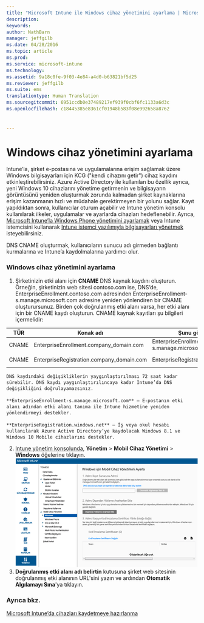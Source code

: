```yaml
---
title: "Microsoft Intune ile Windows cihaz yönetimini ayarlama | Microsoft Intune"
description: 
keywords: 
author: NathBarn
manager: jeffgilb
ms.date: 04/28/2016
ms.topic: article
ms.prod: 
ms.service: microsoft-intune
ms.technology: 
ms.assetid: 9a18c0fe-9f03-4e84-a4d0-b63821bf5d25
ms.reviewer: jeffgilb
ms.suite: ems
translationtype: Human Translation
ms.sourcegitcommit: 6951ccdb0e37489217ef939f0cbf6fc1133a6d3c
ms.openlocfilehash: c18445385e8361cf01948b583f08e992658a8762


---
```


# Windows cihaz yönetimini ayarlama
Intune’la, şirket e-postasına ve uygulamalarına erişim sağlamak üzere Windows bilgisayarları için KCG ("kendi cihazını getir") cihaz kaydını etkinleştirebilirsiniz. Azure Active Directory ile kullanılan bu özellik ayrıca, yeni Windows 10 cihazlarını yönetime getirmenin ve bilgisayarın görüntüsünü yeniden oluşturmak zorunda kalmadan şirket kaynaklarına erişim kazanmanın hızlı ve müdahale gerektirmeyen bir yolunu sağlar. Kayıt yapıldıktan sonra, kullanıcılar oturum açabilir ve Intune yönetim konsolu kullanılarak ilkeler, uygulamalar ve ayarlarda cihazları hedeflenebilir. Ayrıca, [Microsoft Intune’la Windows Phone yönetimini ayarlamak](set-up-windows-phone-management-with-microsoft-intune.md) veya Intune istemcisini kullanarak [Intune istemci yazılımıyla bilgisayarları yönetmek](manage-windows-pcs-with-microsoft-intune.md) isteyebilirsiniz.

DNS CNAME oluşturmak, kullanıcıların sunucu adı girmeden bağlantı kurmalarına ve Intune’a kaydolmalarına yardımcı olur.

### Windows cihaz yönetimini ayarlama

  1.  Şirketinizin etki alanı için **CNAME** DNS kaynak kaydını oluşturun. Örneğin, şirketinizin web sitesi contoso.com ise, DNS’de, EnterpriseEnrollment.contoso.com adresinden EnterpriseEnrollment-s.manage.microsoft.com adresine yeniden yönlendiren bir CNAME oluşturursunuz. Birden çok doğrulanmış etki alanı varsa, her etki alanı için bir CNAME kaydı oluşturun. CNAME kaynak kayıtları şu bilgileri içermelidir:

  |TÜR|Konak adı|Şunu gösterir:|TTL|
  |--------|-------------|-------------|-------|
  |CNAME|EnterpriseEnrollment.company_domain.com|EnterpriseEnrollment-s.manage.microsoft.com |1 Saat|
  |CNAME|EnterpriseRegistration.company_domain.com|EnterpriseRegistration.windows.net|1 Saat|

    DNS kaydındaki değişikliklerin yaygınlaştırılması 72 saat kadar sürebilir. DNS kaydı yaygınlaştırılıncaya kadar Intune’da DNS değişikliğini doğrulayamazsınız.

    **EnterpriseEnrollment-s.manage.microsoft.com** – E-postanın etki alanı adından etki alanı tanıma ile Intune hizmetine yeniden yönlendirmeyi destekler.

    **EnterpriseRegistration.windows.net** – İş veya okul hesabı kullanılarak Azure Active Directory’ye kaydolacak Windows 8.1 ve Windows 10 Mobile cihazlarını destekler.

  2.  [Intune yönetim konsolunda](http://manage.microsoft.com), **Yönetim** &gt; **Mobil Cihaz Yönetimi** &gt; **Windows** öğelerine tıklayın.
  ![Windows cihaz yönetimi iletişim kutusu](../media/enroll-intune-winenr.png)
  3.  **Doğrulanmış etki alanı adı belirtin** kutusuna şirket web sitesinin doğrulanmış etki alanının URL'sini yazın ve ardından **Otomatik Algılamayı Sına**'ya tıklayın.

### Ayrıca bkz.
[Microsoft Intune’da cihazları kaydetmeye hazırlanma](get-ready-to-enroll-devices-in-microsoft-intune.md)



<!--HONumber=Jun16_HO4-->


